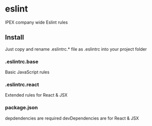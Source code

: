 # eslint
IPEX company wide Eslint rules

## Install
Just copy and rename .eslintrc.* file as .eslintrc into your project folder

### .eslintrc.base
Basic JavaScript rules

### .eslintrc.react
Extended rules for React & JSX

### package.json
depdendencies are required
devDependencies are for React & JSX
